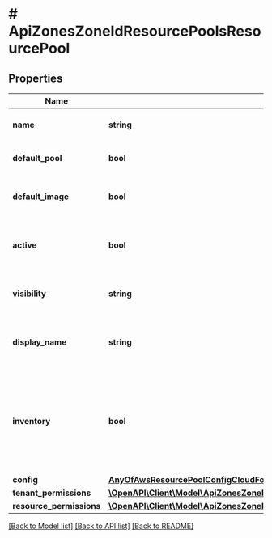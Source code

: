 # # ApiZonesZoneIdResourcePoolsResourcePool

## Properties

Name | Type | Description | Notes
------------ | ------------- | ------------- | -------------
**name** | **string** | Name of Resource Pool |
**default_pool** | **bool** | Set as the Default Pool | [optional] [default to false]
**default_image** | **bool** | Set as the Default Image Target | [optional] [default to false]
**active** | **bool** | Activate &#x60;true&#x60; or disable &#x60;false&#x60; the datastore | [optional] [default to true]
**visibility** | **string** | Setting &#x60;private&#x60; or &#x60;public&#x60; | [optional] [default to 'private']
**display_name** | **string** | Optional Display Name (VMware only) | [optional]
**inventory** | **bool** | Enable &#x60;True&#x60; or disable &#x60;False&#x60; inventory sync for resource pool during cloud refresh | [optional] [default to true]
**config** | [**AnyOfAwsResourcePoolConfigCloudFoundryResourcePoolConfig**](AnyOfAwsResourcePoolConfigCloudFoundryResourcePoolConfig.md) |  |
**tenant_permissions** | [**\OpenAPI\Client\Model\ApiZonesZoneIdFoldersIdFolderTenantPermissions[]**](ApiZonesZoneIdFoldersIdFolderTenantPermissions.md) |  | [optional]
**resource_permissions** | [**\OpenAPI\Client\Model\ApiZonesZoneIdDataStoresIdDatastoreResourcePermissions**](ApiZonesZoneIdDataStoresIdDatastoreResourcePermissions.md) |  | [optional]

[[Back to Model list]](../../README.md#models) [[Back to API list]](../../README.md#endpoints) [[Back to README]](../../README.md)
